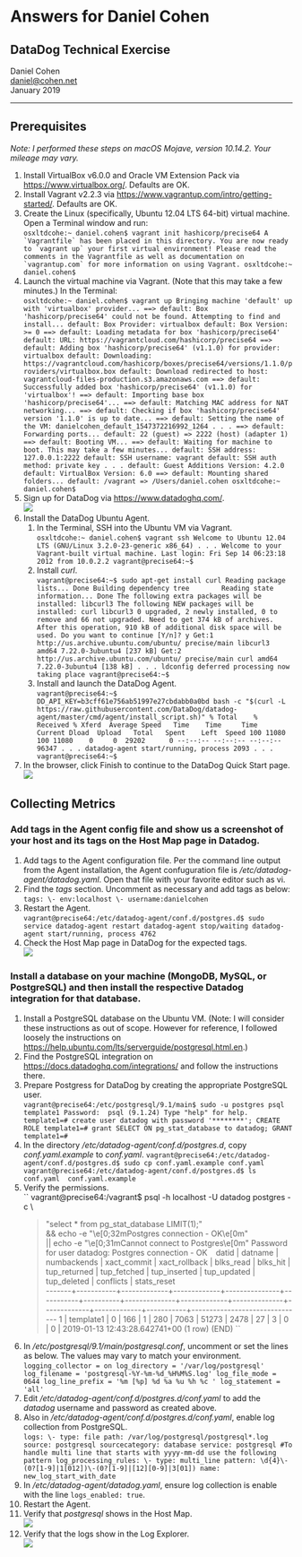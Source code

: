 # Answers for Daniel Cohen
## DataDog Technical Exercise

Daniel Cohen  
daniel@cohen.net  
January 2019

---

## Prerequisites

_Note: I performed these steps on macOS Mojave, version 10.14.2. Your mileage may vary._

1. Install VirtualBox v6.0.0 and Oracle VM Extension Pack via https://www.virtualbox.org/. Defaults are OK.
2. Install Vagrant v2.2.3 via https://www.vagrantup.com/intro/getting-started/. Defaults are OK.
3. Create the Linux (specifically, Ubuntu 12.04 LTS 64-bit) virtual machine. Open a Terminal window and run:  
	``
	osxltdcohe:~ daniel.cohen$ vagrant init hashicorp/precise64
	A `Vagrantfile` has been placed in this directory. You are now
	ready to `vagrant up` your first virtual environment! Please read
	the comments in the Vagrantfile as well as documentation on
	`vagrantup.com` for more information on using Vagrant.
	osxltdcohe:~ daniel.cohen$
	``
4. Launch the virtual machine via Vagrant. (Note that this may take a few minutes.) In the Terminal:  
	``
	osxltdcohe:~ daniel.cohen$ vagrant up
	Bringing machine 'default' up with 'virtualbox' provider...
	==> default: Box 'hashicorp/precise64' could not be found. Attempting to find and install...
	    default: Box Provider: virtualbox
	    default: Box Version: >= 0
	==> default: Loading metadata for box 'hashicorp/precise64'
	    default: URL: https://vagrantcloud.com/hashicorp/precise64
	==> default: Adding box 'hashicorp/precise64' (v1.1.0) for provider: virtualbox
	    default: Downloading: https://vagrantcloud.com/hashicorp/boxes/precise64/versions/1.1.0/providers/virtualbox.box
	    default: Download redirected to host: vagrantcloud-files-production.s3.amazonaws.com
	==> default: Successfully added box 'hashicorp/precise64' (v1.1.0) for 'virtualbox'!
	==> default: Importing base box 'hashicorp/precise64'...
	==> default: Matching MAC address for NAT networking...
	==> default: Checking if box 'hashicorp/precise64' version '1.1.0' is up to date...
	==> default: Setting the name of the VM: danielcohen_default_1547372216992_1264
	.
	.
	.
	==> default: Forwarding ports...
	    default: 22 (guest) => 2222 (host) (adapter 1)
	==> default: Booting VM...
	==> default: Waiting for machine to boot. This may take a few minutes...
	    default: SSH address: 127.0.0.1:2222
	    default: SSH username: vagrant
	    default: SSH auth method: private key
	.
	.
	.
	    default: Guest Additions Version: 4.2.0
	    default: VirtualBox Version: 6.0
	==> default: Mounting shared folders...
	    default: /vagrant => /Users/daniel.cohen
		osxltdcohe:~ daniel.cohen$
	``
5. Sign up for DataDog via https://www.datadoghq.com/.  
	![](/Users/daniel.cohen/Documents/GitHub/hiring-engineers-fork/image/001_signup_small.png)
6. Install the DataDog Ubuntu Agent.
	1. In the Terminal, SSH into the Ubuntu VM via Vagrant.  
		``
		osxltdcohe:~ daniel.cohen$ vagrant ssh
		Welcome to Ubuntu 12.04 LTS (GNU/Linux 3.2.0-23-generic x86_64)
		.
		.
		.
		Welcome to your Vagrant-built virtual machine.
		Last login: Fri Sep 14 06:23:18 2012 from 10.0.2.2
		vagrant@precise64:~$
		``
	2. Install _curl_.  
		``
		vagrant@precise64:~$ sudo apt-get install curl
		Reading package lists... Done
		Building dependency tree       
		Reading state information... Done
		The following extra packages will be installed:
		  libcurl3
		The following NEW packages will be installed:
		  curl libcurl3
		0 upgraded, 2 newly installed, 0 to remove and 66 not upgraded.
		Need to get 374 kB of archives.
		After this operation, 910 kB of additional disk space will be used.
		Do you want to continue [Y/n]? y
		Get:1 http://us.archive.ubuntu.com/ubuntu/ precise/main libcurl3 amd64 7.22.0-3ubuntu4 [237 kB]
		Get:2 http://us.archive.ubuntu.com/ubuntu/ precise/main curl amd64 7.22.0-3ubuntu4 [138 kB]
		.
		.
		.
		ldconfig deferred processing now taking place
		vagrant@precise64:~$ 
		``
	3. Install and launch the DataDog Agent.  
		``
		vagrant@precise64:~$ DD_API_KEY=b3cff61e756ab51997e27cbdabb0a0bd bash -c "$(curl -L https://raw.githubusercontent.com/DataDog/datadog-agent/master/cmd/agent/install_script.sh)"
		  % Total    % Received % Xferd  Average Speed   Time    Time     Time  Current
		                                 Dload  Upload   Total   Spent    Left  Speed
		100 11080  100 11080    0     0  29202      0 --:--:-- --:--:-- --:--:-- 96347
		.
		.
		.
		datadog-agent start/running, process 2093
		.
		.
		.
		vagrant@precise64:~$ 
		``
7. In the browser, click Finish to continue to the DataDog Quick Start page.  
	![](/Users/daniel.cohen/Documents/GitHub/hiring-engineers-fork/image/004_quick_start_small.png)

## Collecting Metrics
### Add tags in the Agent config file and show us a screenshot of your host and its tags on the Host Map page in Datadog.

1. Add tags to the Agent configuration file. Per the command line output from the Agent installation, the Agent confuguration file is _/etc/datadog-agent/datadog.yaml_. Open that file with your favorite editor such as vi.
2. Find the _tags_ section. Uncomment as necessary and add tags as below:  
	``
	tags:
     \- env:localhost
     \- username:danielcohen
	``
3. Restart the Agent.  
	`
	vagrant@precise64:/etc/datadog-agent/conf.d/postgres.d$ sudo service datadog-agent restart
	datadog-agent stop/waiting
	datadog-agent start/running, process 4762
	`
4. Check the Host Map page in DataDog for the expected tags.  
	![](/Users/daniel.cohen/Documents/GitHub/hiring-engineers-fork/image/005_tags_small.png)

### Install a database on your machine (MongoDB, MySQL, or PostgreSQL) and then install the respective Datadog integration for that database.

1. Install a PostgreSQL database on the Ubuntu VM. (Note: I will consider these instructions as out of scope. However for reference, I followed loosely the instructions on https://help.ubuntu.com/lts/serverguide/postgresql.html.en.)
2. Find the PostgreSQL integration on https://docs.datadoghq.com/integrations/ and follow the instructions there.
3. Prepare Postgress for DataDog by creating the appropriate PostgreSQL user.  
	``
	vagrant@precise64:/etc/postgresql/9.1/main$ sudo -u postgres psql template1
	Password: 
	psql (9.1.24)
	Type "help" for help.
	template1=# create user datadog with password '********';
	CREATE ROLE
	template1=# grant SELECT ON pg_stat_database to datadog;
	GRANT
	template1=# 
	``
4. In the directory _/etc/datadog-agent/conf.d/postgres.d_, copy _conf.yaml.example_ to _conf.yaml_.
	`
	vagrant@precise64:/etc/datadog-agent/conf.d/postgres.d$ sudo cp conf.yaml.example conf.yaml
	vagrant@precise64:/etc/datadog-agent/conf.d/postgres.d$ ls
	conf.yaml  conf.yaml.example
	`
5. Verify the permissions.  
	``
	vagrant@precise64:/vagrant$ psql -h localhost -U datadog postgres -c \
	> "select * from pg_stat_database LIMIT(1);" \
	> && echo -e "\e[0;32mPostgres connection - OK\e[0m" \
	> || echo -e "\e[0;31mCannot connect to Postgres\e[0m"
	Password for user datadog: 
	Postgres connection - OK
	``
	``
	 datid |  datname  | numbackends | xact_commit | xact_rollback | blks_read | blks_hit | tup_returned | tup_fetched | tup_inserted | tup_updated | tup_deleted | conflicts |          stats_reset          
	-------+-----------+-------------+-------------+---------------+-----------+----------+--------------+-------------+--------------+-------------+-------------+-----------+-------------------------------
	     1 | template1 |           0 |         166 |             1 |       280 |     7063 |        51273 |        2478 |           27 |           3 |           0 |         0 | 2019-01-13 12:43:28.642741+00
	(1 row)
	(END)
	``
6. In _/etc/postgresql/9.1/main/postgresql.conf_, uncomment or set the lines as below. The values may vary to match your environment.
	``
	logging_collector = on
	log_directory = '/var/log/postgresql'
	log_filename = 'postgresql-%Y-%m-%d_%H%M%S.log'
	log_file_mode = 0644
	log_line_prefix = '%m [%p] %d %a %u %h %c '
	log_statement = 'all'
	``
7. Edit _/etc/datadog-agent/conf.d/postgres.d/conf.yaml_ to add the _datadog_ username and password as created above.
8. Also in _/etc/datadog-agent/conf.d/postgres.d/conf.yaml_, enable log collection from PostgreSQL.  
	``
	logs:
	      \- type: file
	        path: /var/log/postgresql/postgresql*.log
	        source: postgresql
	        sourcecategory: database
	        service: postgresql
	        #To handle multi line that starts with yyyy-mm-dd use the following pattern
	        log_processing_rules:
	            \- type: multi_line
	              pattern: \d{4}\-(0?[1-9]|1[012])\-(0?[1-9]|[12][0-9]|3[01])
	              name: new_log_start_with_date
	``
9. In _/etc/datadog-agent/datadog.yaml_, ensure log collection is enable with the line `logs_enabled: true`.
10. Restart the Agent.
11. Verify that _postgresql_ shows in the Host Map.  
	![](/Users/daniel.cohen/Documents/GitHub/hiring-engineers-fork/image/006_postgres_small.png)
12. Verify that the logs show in the Log Explorer.  
	![](/Users/daniel.cohen/Documents/GitHub/hiring-engineers-fork/image/007_logs_small.png)
